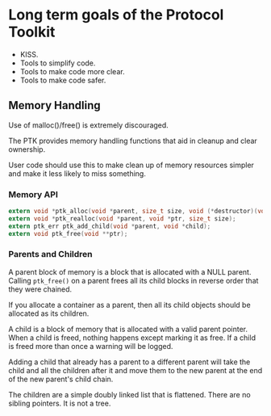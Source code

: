 # Long term goals of the Protocol Toolkit

- KISS.
- Tools to simplify code.
- Tools to make code more clear.
- Tools to make code safer.


## Memory Handling

Use of malloc()/free() is extremely discouraged.

The PTK provides memory handling functions that aid in cleanup and clear ownership.

User code should use this to make clean up of memory resources simpler and make it
less likely to miss something.

### Memory API

```c
extern void *ptk_alloc(void *parent, size_t size, void (*destructor)(void *));
extern void *ptk_realloc(void *parent, void *ptr, size_t size);
extern ptk_err ptk_add_child(void *parent, void *child);
extern void ptk_free(void **ptr);
```

### Parents and Children

A parent block of memory is a block that is allocated with a NULL parent.  Calling
`ptk_free()` on a parent frees all its child blocks in reverse order that they were chained.

If you allocate a container as a parent, then all its child objects should be allocated
as its children.

A child is a block of memory that is allocated with a valid parent pointer.  When a child is freed, nothing
happens except marking it as free.  If a child is freed more than once a warning will be logged.

Adding a child that already has a parent to a different parent will take the child and all the children after it and move
them to the new parent at the end of the new parent's child chain.

The children are a simple doubly linked list that is flattened.  There are no sibling pointers.  It is not a tree.
